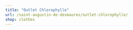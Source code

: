 ```yaml
---
title: "Outlet Chlorophylle"
url: /saint-augustin-de-desmaures/outlet-chlorophylle/
shop: clothes
---
```

